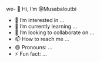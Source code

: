 we- 👋 Hi, I’m @Musabaloutbi
- 👀 I’m interested in ...
- 🌱 I’m currently learning ...
- 💞️ I’m looking to collaborate on ...
- 📫 How to reach me ...
- 😄 Pronouns: ...
- ⚡ Fun fact: ...

<!---
Musabaloutbi/Musabaloutbi is a ✨ special ✨ repository because its `README.md` (this file) appears on your GitHub profile.
You can click the Preview link to take a look at your changes.
--->

